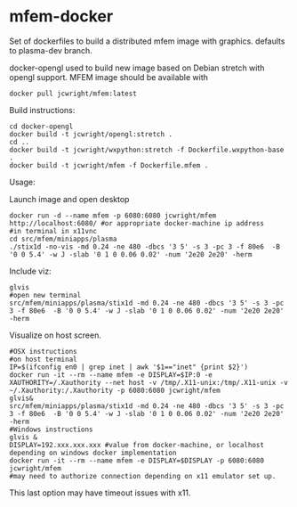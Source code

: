 # mfem-docker
Set of dockerfiles to build a distributed mfem image with graphics. defaults to plasma-dev branch.

docker-opengl used to build new image based on Debian stretch with opengl support. MFEM image should be available with

    docker pull jcwright/mfem:latest

Build instructions:

    cd docker-opengl
    docker build -t jcwright/opengl:stretch .
    cd ..
    docker build -t jcwright/wxpython:stretch -f Dockerfile.wxpython-base .
    docker build -t jcwright/mfem -f Dockerfile.mfem .

Usage:

Launch image and open desktop

    docker run -d --name mfem -p 6080:6080 jcwright/mfem
    http://localhost:6080/ #or appropriate docker-machine ip address
    #in terminal in x11vnc
    cd src/mfem/miniapps/plasma 
    ./stix1d -no-vis -md 0.24 -ne 480 -dbcs '3 5' -s 3 -pc 3 -f 80e6  -B '0 0 5.4' -w J -slab '0 1 0 0.06 0.02' -num '2e20 2e20' -herm
     
 Include viz:
 
    glvis
    #open new terminal
    src/mfem/miniapps/plasma/stix1d -md 0.24 -ne 480 -dbcs '3 5' -s 3 -pc 3 -f 80e6  -B '0 0 5.4' -w J -slab '0 1 0 0.06 0.02' -num '2e20 2e20' -herm
      
 Visualize on host screen.
 
    #OSX instructions
    #on host terminal
    IP=$(ifconfig en0 | grep inet | awk '$1=="inet" {print $2}')
    docker run -it --rm --name mfem -e DISPLAY=$IP:0 -e XAUTHORITY=/.Xauthority --net host -v /tmp/.X11-unix:/tmp/.X11-unix -v ~/.Xauthority:/.Xauthority -p 6080:6080 jcwright/mfem
    glvis&
    src/mfem/miniapps/plasma/stix1d -md 0.24 -ne 480 -dbcs '3 5' -s 3 -pc 3 -f 80e6  -B '0 0 5.4' -w J -slab '0 1 0 0.06 0.02' -num '2e20 2e20' -herm
    #Windows instructions
    glvis &
    DISPLAY=192.xxx.xxx.xxx #value from docker-machine, or localhost depending on windows docker implementation
    docker run -it --rm --name mfem -e DISPLAY=$DISPLAY -p 6080:6080 jcwright/mfem
    #may need to authorize connection depending on x11 emulator set up.
   
This last option may have timeout issues with x11.

      
